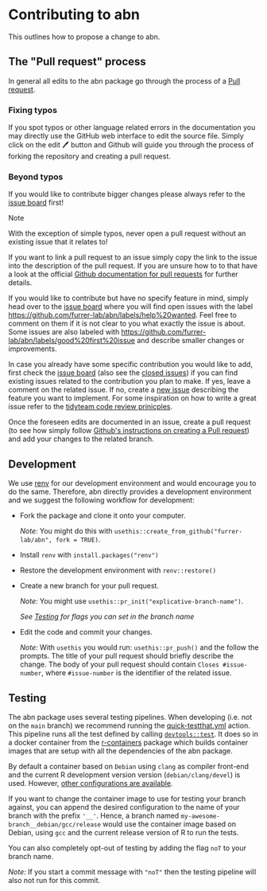 # Contributing to abn

This outlines how to propose a change to abn.

## The "Pull request" process

In general all edits to the abn package go through the process of a
[Pull request](https://docs.github.com/en/pull-requests/collaborating-with-pull-requests/proposing-changes-to-your-work-with-pull-requests/creating-a-pull-request).

### Fixing typos

If you spot typos or other language related errors in the documentation you may
directly use the GitHub web interface to edit the source file.
Simply click on the edit :pen: button and Github will guide you through the
process of forking the repository and creating a pull request.

### Beyond typos

If you would like to contribute bigger changes please always refer to the
[issue board](https://github.com/furrer-lab/abn/issues) first!

> [!NOTE]
> With the exception of simple typos, never open a pull request without an
> existing issue that it relates to!
>
> If you want to link a pull request to an issue simply copy the link to the
> issue into the description of the pull request.
> If you are unsure how to to that have a look at the
> official [Github documentation for pull requests](https://docs.github.com/en/issues/tracking-your-work-with-issues/linking-a-pull-request-to-an-issue) for further details.

If you would like to contribute but have no specify feature in mind, simply
head over to the [issue board](https://github.com/furrer-lab/abn/issues) where
you will find open issues  with the label
https://github.com/furrer-lab/abn/labels/help%20wanted.
Feel free to comment on them if it is not clear to you what exactly the issue
is about.
Some issues are also labeled with
https://github.com/furrer-lab/abn/labels/good%20first%20issue and describe
smaller changes or improvements.

In case you already have some specific contribution you would like to add,
first check the [issue board](https://github.com/furrer-lab/abn/issues)
(also see the
[closed issues](https://github.com/furrer-lab/abn/issues?q=is%3Aissue+is%3Aclosed))
if you can find existing issues related to the contribution you plan to make.
If yes, leave a comment on the related issue.
If no, create a [new issue](https://github.com/furrer-lab/abn/issues/new) describing
the feature you want to implement.
For some inspiration on how to write a great issue refer to the
[tidyteam code review prinicples](https://code-review.tidyverse.org/issues/).

Once the foreseen edits are documented in an issue, create a pull request
(to see how simply follow
[Github's instructions on creating a Pull request](https://docs.github.com/en/pull-requests/collaborating-with-pull-requests/proposing-changes-to-your-work-with-pull-requests/creating-a-pull-request))
and add your changes to the related branch.

## Development

We use [renv](https://rstudio.github.io/renv/index.html) for our development
environment and would encourage you to do the same.
Therefore, abn directly provides a development environment and we suggest the
following workflow for development:

*   Fork the package and clone it onto your computer.
    
    _Note:_ You might do this with `usethis::create_from_github("furrer-lab/abn", fork = TRUE)`.

*   Install `renv` with `install.packages("renv")`
*   Restore the development environment with `renv::restore()`
*   Create a new branch for your pull request.
    
    _Note:_ You might use `usethis::pr_init("explicative-branch-name")`.
    
    _See [Testing](#testing) for flags you can set in the branch name_

*   Edit the code and commit your changes.
  
    _Note:_ With `usethis` you would run: `usethis::pr_push()` and the follow 
    the prompts.
    The title of your pull request should briefly describe the change.
    The body of your pull request should contain `Closes #issue-number`, where
    `#issue-number` is the identifier of the related issue.

## Testing

The abn package uses several testing pipelines.
When developing (i.e. not on the `main` branch) we recommend running the
[quick-testthat.yml](https://github.com/furrer-lab/abn/blob/24-documentation-of-the-testing-procedure-noT/.github/workflows/quick-testthat.yml) action.
This pipeline runs all the test defined by calling
[`devtools::test`](https://devtools.r-lib.org/reference/test.html).
It does so in a docker container from the
[r-containers](https://github.com/furrer-lab/r-containers) package which builds
container images that are setup with all the dependencies of the abn package.

By default a container based on `Debian` using `clang` as compiler front-end
and the current R development version version (`debian/clang/devel`) is used.
However, [other configurations are available](https://github.com/orgs/furrer-lab/packages?repo_name=r-containers).

If you want to change the container image to use for testing your branch against,
you can append the desired configuration to the name of your branch with the
prefix `'__'`.
Hence, a branch named `my-awesome-branch__debian/gcc/release` would use the
container image based on Debian, using `gcc` and the current release version of
R to run the tests.

You can also completely opt-out of testing by adding the flag `noT` to your
branch name.

_Note:_ If you start a commit message with `"noT"` then the testing pipeline
will also not run for this commit.
